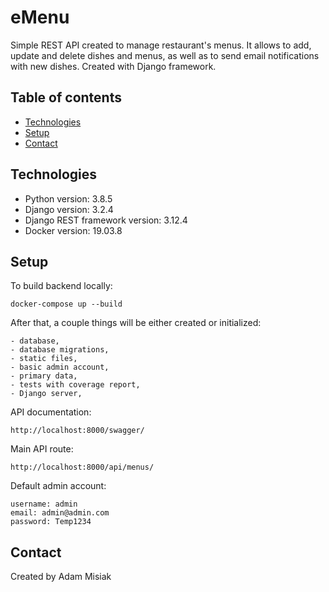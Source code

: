 # eMenu

Simple REST API created to manage restaurant's menus. It allows to add, update and delete dishes and menus, as well as to send email notifications with new dishes. Created with Django framework.


## Table of contents
* [Technologies](#technologies)
* [Setup](#setup)
* [Contact](#contact)

## Technologies
* Python version: 3.8.5
* Django version: 3.2.4
* Django REST framework version: 3.12.4
* Docker version: 19.03.8

## Setup
To build backend locally:
```
docker-compose up --build
```

After that, a couple things will be either created or initialized:
```
- database,
- database migrations,
- static files,
- basic admin account,
- primary data,
- tests with coverage report,
- Django server,
```

API documentation:
```
http://localhost:8000/swagger/
```

Main API route:
```
http://localhost:8000/api/menus/
```

Default admin account:
```
username: admin
email: admin@admin.com
password: Temp1234
```

## Contact
Created by Adam Misiak
